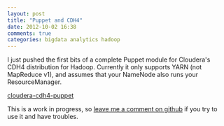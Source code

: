 ```yaml
---
layout: post
title: "Puppet and CDH4"
date: 2012-10-02 16:38
comments: true
categories: bigdata analytics hadoop
---
```

I just pushed the first bits of a complete Puppet module for Cloudera's CDH4 distribution for Hadoop.  Currently it only supports YARN (not MapReduce v1), and assumes that your NameNode also runs your ResourceManager.  

[cloudera-cdh4-puppet](https://github.com/wmf-analytics/cloudera-cdh4-puppet)

This is a work in progress, so [leave me a comment on github](https://github.com/wmf-analytics/cloudera-cdh4-puppet/issues/new) if you try to use it and have troubles.
